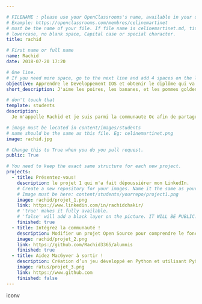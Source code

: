 ```yaml
---

# FILENAME : please use your OpenClassrooms's name, available in your url.
# Example: https://openclassrooms.com/membres/celinemartinet
# must be the name of your file. If file name is celinemartinet.md, title is celinemartinet.
# lowercase, no blank space, Capital case or special character.
title: rachid

# First name or full name
name: Rachid
date: 2018-07-20 17:20

# One line.
# If you need more space, go to the next line and add 4 spaces on the left, as in 'description'.
objective: Apprendre le Developpement IOS et obtenir le diplôme qui va avec. Ensuite, être bon et devenir indépendant par dessus le marché serait mon objectif à long terme.
short_description: J'aime les poires, les bananes, et les pommes goldens.

# don't touch that
template: students
description:
  Je m'appelle Rachid et je suis parmi la communaute Oc afin de partager et de pouvoir être en mesure de créer des app IOS. 

# image must be located in content/images/students
# name should be the same as this file. Eg: celinemartinet.png
image: rachid.jpg

# Change this to True when you do you pull request.
public: True

# You need to keep the exact same structure for each new project.
projects:
  - title: Présentez-vous!
    description: le projet 1 qui m'a fait dépoussiérer mon LinkedIn.
    # Create a new repository for your images. Name it the same as your nickname and profile picture.
    # Image must be here: content/students/yourrepo/project1.png
    image: rachid/projet_1.png
    link: https://www.linkedin.com/in/rachidchakir/
    # 'true' makes it fully available.
    # 'false' will add a black layer on the picture. IT WILL BE PUBLIC!
    finished: true
  - title: Intégrez la communauté !
    description: Modifier un projet Open Source pour comprendre le fonctionnement de Git, de Github et des pull requests. 
    image: rachid/projet_2.png
    link: https://github.com/Rachid3365/alumnis
    finished: true
  - title: Aidez MacGyver à sortir !
    description: Création d’un jeu développé en Python et utilisant PyGame.
    image: ratus/projet_3.png
    link: https://www.github.com
    finished: false
---
```

iconv
